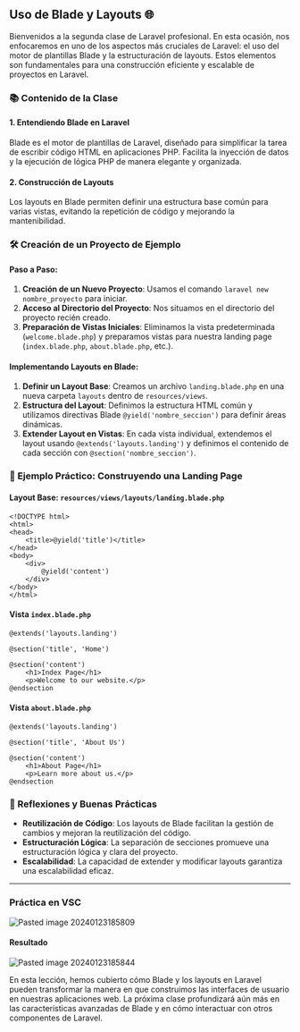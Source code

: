 ## Uso de Blade y Layouts 🌐

Bienvenidos a la segunda clase de Laravel profesional. En esta ocasión, nos enfocaremos en uno de los aspectos más cruciales de Laravel: el uso del motor de plantillas Blade y la estructuración de layouts. Estos elementos son fundamentales para una construcción eficiente y escalable de proyectos en Laravel.

### 📚 Contenido de la Clase

#### 1. Entendiendo Blade en Laravel

Blade es el motor de plantillas de Laravel, diseñado para simplificar la tarea de escribir código HTML en aplicaciones PHP. Facilita la inyección de datos y la ejecución de lógica PHP de manera elegante y organizada.

#### 2. Construcción de Layouts

Los layouts en Blade permiten definir una estructura base común para varias vistas, evitando la repetición de código y mejorando la mantenibilidad. 

### 🛠️ Creación de un Proyecto de Ejemplo

#### Paso a Paso:

1. **Creación de un Nuevo Proyecto**: Usamos el comando `laravel new nombre_proyecto` para iniciar.
2. **Acceso al Directorio del Proyecto**: Nos situamos en el directorio del proyecto recién creado.
3. **Preparación de Vistas Iniciales**: Eliminamos la vista predeterminada (`welcome.blade.php`) y preparamos vistas para nuestra landing page (`index.blade.php`, `about.blade.php`, etc.).

#### Implementando Layouts en Blade:

1. **Definir un Layout Base**: Creamos un archivo `landing.blade.php` en una nueva carpeta `layouts` dentro de `resources/views`.
2. **Estructura del Layout**: Definimos la estructura HTML común y utilizamos directivas Blade `@yield('nombre_seccion')` para definir áreas dinámicas.
3. **Extender Layout en Vistas**: En cada vista individual, extendemos el layout usando `@extends('layouts.landing')` y definimos el contenido de cada sección con `@section('nombre_seccion')`.

### 🚀 Ejemplo Práctico: Construyendo una Landing Page

#### Layout Base: `resources/views/layouts/landing.blade.php`

```blade
<!DOCTYPE html>
<html>
<head>
    <title>@yield('title')</title>
</head>
<body>
    <div>
        @yield('content')
    </div>
</body>
</html>
```

#### Vista `index.blade.php`

```blade
@extends('layouts.landing')

@section('title', 'Home')

@section('content')
    <h1>Index Page</h1>
    <p>Welcome to our website.</p>
@endsection
```

#### Vista `about.blade.php`

```blade
@extends('layouts.landing')

@section('title', 'About Us')

@section('content')
    <h1>About Page</h1>
    <p>Learn more about us.</p>
@endsection
```

### 📝 Reflexiones y Buenas Prácticas

- **Reutilización de Código**: Los layouts de Blade facilitan la gestión de cambios y mejoran la reutilización del código.
- **Estructuración Lógica**: La separación de secciones promueve una estructuración lógica y clara del proyecto.
- **Escalabilidad**: La capacidad de extender y modificar layouts garantiza una escalabilidad eficaz.

---

### Práctica en VSC

![Pasted image 20240123185809](https://github.com/Mileccc/blade/assets/121825748/645dcf66-0266-4701-92df-accdaf8f1ee4)


#### Resultado

![Pasted image 20240123185844](https://github.com/Mileccc/blade/assets/121825748/85a953c9-8114-4da1-b960-32456d15f5a1)


En esta lección, hemos cubierto cómo Blade y los layouts en Laravel pueden transformar la manera en que construimos las interfaces de usuario en nuestras aplicaciones web. La próxima clase profundizará aún más en las características avanzadas de Blade y en cómo interactuar con otros componentes de Laravel.
